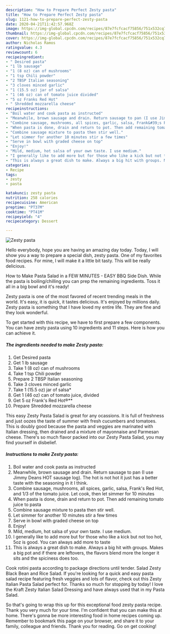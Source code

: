 ```yaml
---
description: "How to Prepare Perfect Zesty pasta"
title: "How to Prepare Perfect Zesty pasta"
slug: 1121-how-to-prepare-perfect-zesty-pasta
date: 2020-04-21T11:42:57.968Z
image: https://img-global.cpcdn.com/recipes/87e7fcfcacf75856/751x532cq70/zesty-pasta-recipe-main-photo.jpg
thumbnail: https://img-global.cpcdn.com/recipes/87e7fcfcacf75856/751x532cq70/zesty-pasta-recipe-main-photo.jpg
cover: https://img-global.cpcdn.com/recipes/87e7fcfcacf75856/751x532cq70/zesty-pasta-recipe-main-photo.jpg
author: Nicholas Ramos
ratingvalue: 4.3
reviewcount: 6
recipeingredient:
- " Desired pasta"
- "1 lb sausage"
- "1 (8 oz) can of mushrooms"
- "1 tsp Chili powder"
- "2 TBSP Italian seasoning"
- "3 cloves minced garlic"
- "1 (15.5 oz) jar of salsa"
- "1 (46 oz) can of tomato juice divided"
- "5 oz Franks Red Hot"
- " Shredded mozzarella cheese"
recipeinstructions:
- "Boil water and cook pasta as instructed"
- "Meanwhile, brown sausage and drain. Return sausage to pan (I use Jimmy Deans HOT sausage log). The hot is not hot it just has a better taste with the seasoning in it I think."
- "Combine sausage, mushrooms, all spices, garlic, salsa, Frank&#39;s Red Hot, and 1/3 of the tomato juice. Let cook, then let simmer for 10 minutes"
- "When pasta is done, drain and return to pot. Then add remaining tomato juice to pasta"
- "Combine sausage mixture to pasta then stir well."
- "Let simmer for another 10 minutes stir a few times"
- "Serve in bowl with graded cheese on top"
- "Enjoy!"
- "Mild, medium, hot salsa of your own taste. I use medium."
- "I generally like to add more but for those who like a kick but not too hot, 5oz is good. You can always add more to taste"
- "This is always a great dish to make. Always a big hit with groups. Makes a big pot and if there are leftovers, the flavors blend more the longer it sits and the spiciness does too."
categories:
- Recipe
tags:
- zesty
- pasta

katakunci: zesty pasta 
nutrition: 258 calories
recipecuisine: American
preptime: "PT37M"
cooktime: "PT41M"
recipeyield: "4"
recipecategory: Dessert

---
```



![Zesty pasta](https://img-global.cpcdn.com/recipes/87e7fcfcacf75856/751x532cq70/zesty-pasta-recipe-main-photo.jpg)

Hello everybody, hope you are having an amazing day today. Today, I will show you a way to prepare a special dish, zesty pasta. One of my favorites food recipes. For mine, I will make it a little bit tasty. This will be really delicious.

How to Make Pasta Salad in a FEW MINUTES - EASY BBQ Side Dish. While the pasta is boiling/chilling you can prep the remaining ingredients. Toss it all in a big bowl and it&#39;s ready!

Zesty pasta is one of the most favored of recent trending meals in the world. It's easy, it is quick, it tastes delicious. It's enjoyed by millions daily. Zesty pasta is something that I have loved my entire life. They are fine and they look wonderful.


To get started with this recipe, we have to first prepare a few components. You can have zesty pasta using 10 ingredients and 11 steps. Here is how you can achieve it.

<!--inarticleads1-->

##### The ingredients needed to make Zesty pasta:

1. Get  Desired pasta
1. Get 1 lb sausage
1. Take 1 (8 oz) can of mushrooms
1. Take 1 tsp Chili powder
1. Prepare 2 TBSP Italian seasoning
1. Take 3 cloves minced garlic
1. Take 1 (15.5 oz) jar of salsa*
1. Get 1 (46 oz) can of tomato juice, divided
1. Get 5 oz Frank&#39;s Red Hot®**
1. Prepare  Shredded mozzarella cheese


This easy Zesty Pasta Salad is great for any ocassions. It is full of freshness and just oozes the taste of summer with fresh cucumbers and tomatoes. This is doubly good because the pasta and veggies are marinated with Italian dressing, then drained and a mixture of mayonnaise and Parmesan cheese. There&#39;s so much flavor packed into our Zesty Pasta Salad, you may find yourself in disbelief. 

<!--inarticleads2-->

##### Instructions to make Zesty pasta:

1. Boil water and cook pasta as instructed
1. Meanwhile, brown sausage and drain. Return sausage to pan (I use Jimmy Deans HOT sausage log). The hot is not hot it just has a better taste with the seasoning in it I think.
1. Combine sausage, mushrooms, all spices, garlic, salsa, Frank&#39;s Red Hot, and 1/3 of the tomato juice. Let cook, then let simmer for 10 minutes
1. When pasta is done, drain and return to pot. Then add remaining tomato juice to pasta
1. Combine sausage mixture to pasta then stir well.
1. Let simmer for another 10 minutes stir a few times
1. Serve in bowl with graded cheese on top
1. Enjoy!
1. Mild, medium, hot salsa of your own taste. I use medium.
1. I generally like to add more but for those who like a kick but not too hot, 5oz is good. You can always add more to taste
1. This is always a great dish to make. Always a big hit with groups. Makes a big pot and if there are leftovers, the flavors blend more the longer it sits and the spiciness does too.


Cook rotini pasta according to package directions until tender. Salad Zesty Black Bean and Rice Salad. If you&#39;re looking for a quick and easy pasta salad recipe featuring fresh veggies and lots of flavor, check out this Zesty Italian Pasta Salad perfect for. Thanks so much for stopping by today! I love the Kraft Zesty Italian Salad Dressing and have always used that in my Pasta Salad. 

So that's going to wrap this up for this exceptional food zesty pasta recipe. Thank you very much for your time. I'm confident that you can make this at home. There's gonna be more interesting food in home recipes coming up. Remember to bookmark this page on your browser, and share it to your family, colleague and friends. Thank you for reading. Go on get cooking!
